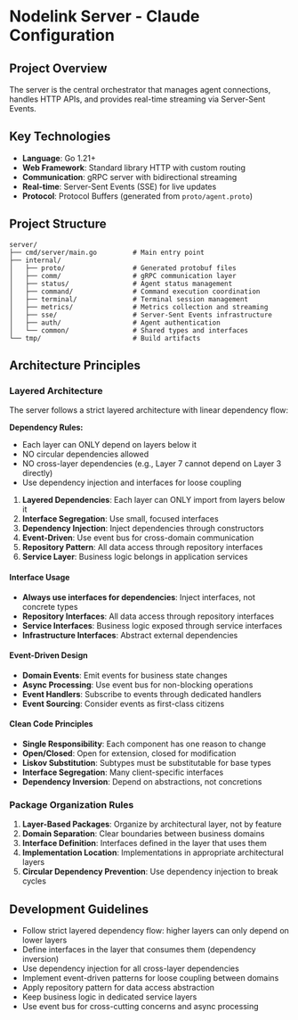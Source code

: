 # Nodelink Server - Claude Configuration

## Project Overview
The server is the central orchestrator that manages agent connections, handles HTTP APIs, and provides real-time streaming via Server-Sent Events.

## Key Technologies
- **Language**: Go 1.21+
- **Web Framework**: Standard library HTTP with custom routing
- **Communication**: gRPC server with bidirectional streaming
- **Real-time**: Server-Sent Events (SSE) for live updates
- **Protocol**: Protocol Buffers (generated from `proto/agent.proto`)

## Project Structure
```
server/
├── cmd/server/main.go         # Main entry point
├── internal/
│   ├── proto/                 # Generated protobuf files
│   ├── comm/                  # gRPC communication layer
│   ├── status/                # Agent status management
│   ├── command/               # Command execution coordination
│   ├── terminal/              # Terminal session management
│   ├── metrics/               # Metrics collection and streaming
│   ├── sse/                   # Server-Sent Events infrastructure
│   ├── auth/                  # Agent authentication
│   └── common/                # Shared types and interfaces
└── tmp/                       # Build artifacts
```

## Architecture Principles

### Layered Architecture
The server follows a strict layered architecture with linear dependency flow:

**Dependency Rules:**
- Each layer can ONLY depend on layers below it
- NO circular dependencies allowed
- NO cross-layer dependencies (e.g., Layer 7 cannot depend on Layer 3 directly)
- Use dependency injection and interfaces for loose coupling

1. **Layered Dependencies**: Each layer can ONLY import from layers below it
2. **Interface Segregation**: Use small, focused interfaces
3. **Dependency Injection**: Inject dependencies through constructors
4. **Event-Driven**: Use event bus for cross-domain communication
5. **Repository Pattern**: All data access through repository interfaces
6. **Service Layer**: Business logic belongs in application services

#### Interface Usage
- **Always use interfaces for dependencies**: Inject interfaces, not concrete types
- **Repository Interfaces**: All data access through repository interfaces
- **Service Interfaces**: Business logic exposed through service interfaces
- **Infrastructure Interfaces**: Abstract external dependencies

#### Event-Driven Design
- **Domain Events**: Emit events for business state changes
- **Async Processing**: Use event bus for non-blocking operations
- **Event Handlers**: Subscribe to events through dedicated handlers
- **Event Sourcing**: Consider events as first-class citizens

#### Clean Code Principles
- **Single Responsibility**: Each component has one reason to change
- **Open/Closed**: Open for extension, closed for modification
- **Liskov Substitution**: Subtypes must be substitutable for base types
- **Interface Segregation**: Many client-specific interfaces
- **Dependency Inversion**: Depend on abstractions, not concretions

### Package Organization Rules

1. **Layer-Based Packages**: Organize by architectural layer, not by feature
2. **Domain Separation**: Clear boundaries between business domains
3. **Interface Definition**: Interfaces defined in the layer that uses them
4. **Implementation Location**: Implementations in appropriate architectural layers
5. **Circular Dependency Prevention**: Use dependency injection to break cycles

## Development Guidelines
- Follow strict layered dependency flow: higher layers can only depend on lower layers
- Define interfaces in the layer that consumes them (dependency inversion)
- Use dependency injection for all cross-layer dependencies
- Implement event-driven patterns for loose coupling between domains
- Apply repository pattern for data access abstraction
- Keep business logic in dedicated service layers
- Use event bus for cross-cutting concerns and async processing